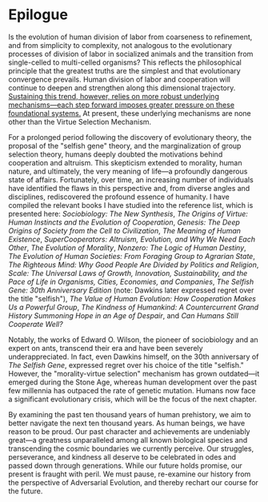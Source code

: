 # Epilogue  
Is the evolution of human division of labor from coarseness to refinement, and from simplicity to complexity, not analogous to the evolutionary processes of division of labor in socialized animals and the transition from single-celled to multi-celled organisms? This reflects the philosophical principle that the greatest truths are the simplest and that evolutionary convergence prevails. Human division of labor and cooperation will continue to deepen and strengthen along this dimensional trajectory. [Sustaining this trend, however, relies on more robust underlying mechanisms—each step forward imposes greater pressure on these foundational systems.]() At present, these underlying mechanisms are none other than the Virtue Selection Mechanism.  

For a prolonged period following the discovery of evolutionary theory, the proposal of the "selfish gene" theory, and the marginalization of group selection theory, humans deeply doubted the motivations behind cooperation and altruism. This skepticism extended to morality, human nature, and ultimately, the very meaning of life—a profoundly dangerous state of affairs. Fortunately, over time, an increasing number of individuals have identified the flaws in this perspective and, from diverse angles and disciplines, rediscovered the profound essence of humanity. I have compiled the relevant books I have studied into the reference list, which is presented here: *Sociobiology: The New Synthesis*, *The Origins of Virtue: Human Instincts and the Evolution of Cooperation*, *Genesis: The Deep Origins of Society from the Cell to Civilization*, *The Meaning of Human Existence*, *SuperCooperators: Altruism, Evolution, and Why We Need Each Other*, *The Evolution of Morality*, *Nonzero: The Logic of Human Destiny*, *The Evolution of Human Societies: From Foraging Group to Agrarian State*, *The Righteous Mind: Why Good People Are Divided by Politics and Religion*, *Scale: The Universal Laws of Growth, Innovation, Sustainability, and the Pace of Life in Organisms, Cities, Economies, and Companies*, *The Selfish Gene: 30th Anniversary Edition* (note: Dawkins later expressed regret over the title "selfish"), *The Value of Human Evolution: How Cooperation Makes Us a Powerful Group*, *The Kindness of Humankind: A Countercurrent Grand History Summoning Hope in an Age of Despair*, and *Can Humans Still Cooperate Well?*  

Notably, the works of Edward O. Wilson, the pioneer of sociobiology and an expert on ants, transcend their era and have been severely underappreciated. In fact, even Dawkins himself, on the 30th anniversary of *The Selfish Gene*, expressed regret over his choice of the title "selfish." However, the "morality-virtue selection" mechanism has grown outdated—it emerged during the Stone Age, whereas human development over the past few millennia has outpaced the rate of genetic mutation. Humans now face a significant evolutionary crisis, which will be the focus of the next chapter.  

By examining the past ten thousand years of human prehistory, we aim to better navigate the next ten thousand years. As human beings, we have reason to be proud. Our past character and achievements are undeniably great—a greatness unparalleled among all known biological species and transcending the cosmic boundaries we currently perceive. Our struggles, perseverance, and kindness all deserve to be celebrated in odes and passed down through generations. While our future holds promise, our present is fraught with peril. We must pause, re-examine our history from the perspective of Adversarial Evolution, and thereby rechart our course for the future.